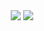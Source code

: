 <!DOCTYPE html><html lang="en"> <head> <meta name="viewport" content="width=device-width, height=device-height, initial-scale=1.0, maximum-scale=1.0, user-scalable=0"/> <meta http-equiv="Cache-Control" content="no-cache, no-store, must-revalidate"/> <meta http-equiv="Pragma" content="no-cache"/> <meta http-equiv="Expires" content="0"/> </head> <body style="max-width: 100%;"> <center> <a href="#" id="bord" target="_blank"><img style="max-width: 100%;" src="https://bords.fra1.digitaloceanspaces.com/bordcasino.gif"></a> <a href="#" id="live" target="_blank"><img style="max-width: 100%;" src="https://bords.fra1.digitaloceanspaces.com/livebet.gif"></a> </center> <script>function httpGet(theUrl){var xmlHttp=new XMLHttpRequest(); xmlHttp.open("GET", theUrl, false); xmlHttp.send(null); return xmlHttp.responseText;}setTimeout(function (){document.getElementById("bord").href=httpGet("https://raw.githubusercontent.com/GitLinkList/AllLinks/main/bord.txt"); document.getElementById("live").href=httpGet("https://raw.githubusercontent.com/GitLinkList/AllLinks/main/live.txt");}, 100); </script> </body></html>
